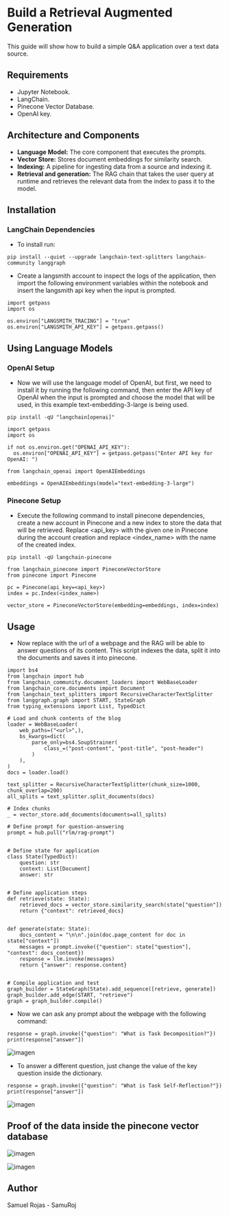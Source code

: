 # Build a Retrieval Augmented Generation 

This guide will show how to build a simple Q&A application over a text data source.

## Requirements

- Jupyter Notebook.
- LangChain.
- Pinecone Vector Database.
- OpenAI key.

## Architecture and Components

- **Language Model:** The core component that executes the prompts.
- **Vector Store:** Stores document embeddings for similarity search.
- **Indexing:** A pipeline for ingesting data from a source and indexing it.
- **Retrieval and generation:** The RAG chain that takes the user query at runtime and retrieves the relevant data from the index to pass it to the model.

## Installation

### LangChain Dependencies

- To install run:
```
pip install --quiet --upgrade langchain-text-splitters langchain-community langgraph
```

- Create a langsmith account to inspect the logs of the application, then import the following environment variables within the notebook and insert the langsmith api key when the input is prompted.

```
import getpass
import os

os.environ["LANGSMITH_TRACING"] = "true"
os.environ["LANGSMITH_API_KEY"] = getpass.getpass()
```

## Using Language Models

### OpenAI Setup

- Now we will use the language model of OpenAI, but first, we need to install it by running the following command, then enter the API key of OpenAI when the input is prompted and choose the model that will be used, in this example text-embedding-3-large is being used.

```
pip install -qU "langchain[openai]"
```

```
import getpass
import os

if not os.environ.get("OPENAI_API_KEY"):
  os.environ["OPENAI_API_KEY"] = getpass.getpass("Enter API key for OpenAI: ")

from langchain_openai import OpenAIEmbeddings

embeddings = OpenAIEmbeddings(model="text-embedding-3-large")
```

### Pinecone Setup

- Execute the following command to install pinecone dependencies, create a new account in Pinecone and a new index to store the data that will be retrieved.
Replace <api_key> with the given one in Pinecone during the account creation and replace <index_name> with the name of the created index. 

```
pip install -qU langchain-pinecone
```

```
from langchain_pinecone import PineconeVectorStore
from pinecone import Pinecone

pc = Pinecone(api_key=<api_key>)
index = pc.Index(<index_name>)

vector_store = PineconeVectorStore(embedding=embeddings, index=index)
```

## Usage

- Now replace <url> with the url of a webpage and the RAG will be able to answer questions of its content.
This script indexes the data, split it into the documents and saves it into pinecone. 

```
import bs4
from langchain import hub
from langchain_community.document_loaders import WebBaseLoader
from langchain_core.documents import Document
from langchain_text_splitters import RecursiveCharacterTextSplitter
from langgraph.graph import START, StateGraph
from typing_extensions import List, TypedDict

# Load and chunk contents of the blog
loader = WebBaseLoader(
    web_paths=("<url>",),
    bs_kwargs=dict(
        parse_only=bs4.SoupStrainer(
            class_=("post-content", "post-title", "post-header")
        )
    ),
)
docs = loader.load()

text_splitter = RecursiveCharacterTextSplitter(chunk_size=1000, chunk_overlap=200)
all_splits = text_splitter.split_documents(docs)

# Index chunks
_ = vector_store.add_documents(documents=all_splits)

# Define prompt for question-answering
prompt = hub.pull("rlm/rag-prompt")


# Define state for application
class State(TypedDict):
    question: str
    context: List[Document]
    answer: str


# Define application steps
def retrieve(state: State):
    retrieved_docs = vector_store.similarity_search(state["question"])
    return {"context": retrieved_docs}


def generate(state: State):
    docs_content = "\n\n".join(doc.page_content for doc in state["context"])
    messages = prompt.invoke({"question": state["question"], "context": docs_content})
    response = llm.invoke(messages)
    return {"answer": response.content}


# Compile application and test
graph_builder = StateGraph(State).add_sequence([retrieve, generate])
graph_builder.add_edge(START, "retrieve")
graph = graph_builder.compile()
```

- Now we can ask any prompt about the webpage with the following command: 

```
response = graph.invoke({"question": "What is Task Decomposition?"})
print(response["answer"])
```

![imagen](https://github.com/user-attachments/assets/37251a73-c28f-45ec-8867-0c225b0d76d0)

- To answer a different question, just change the value of the key question inside the dictionary.

```
response = graph.invoke({"question": "What is Task Self-Reflection?"})
print(response["answer"])
```

![imagen](https://github.com/user-attachments/assets/9766494e-a3b9-416c-8c22-cc5eb88a7bf0)

## Proof of the data inside the pinecone vector database

![imagen](https://github.com/user-attachments/assets/5206ef81-37a4-40c9-9e8b-2d8b0c6cfa76)

![imagen](https://github.com/user-attachments/assets/b580cd56-ca8d-4c5b-99d0-653bcfc033d1)

## Author

Samuel Rojas - SamuRoj
